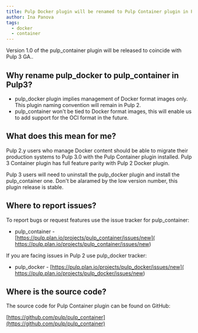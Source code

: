 ```yaml
---
title: Pulp Docker plugin will be renamed to Pulp Container plugin in Pulp3
author: Ina Panova
tags:
  - docker
  - container
---
```


Version 1.0 of the pulp_container plugin will be released to coincide with Pulp 3 GA..

## Why rename pulp_docker to pulp_container in Pulp3?

* pulp_docker plugin implies management of Docker format images only. This plugin naming convention will remain in Pulp 2.
* pulp_container won't be tied to Docker format images, this will enable us to add support for the OCI format in the future.

## What does this mean for me?

Pulp 2.y users who manage Docker content should be able to migrate their production
systems to Pulp 3.0 with the Pulp Container plugin installed.
Pulp 3 Container plugin has full feature parity with Pulp 2 Docker plugin.

Pulp 3 users will need to uninstall the pulp_docker plugin and install the pulp_container one.
Don't be alaramed by the low version number, this plugin release is stable.

## Where to report issues?

To report bugs or request features use the issue tracker for pulp_container:

* pulp_container - [https://pulp.plan.io/projects/pulp_container/issues/new](
      https://pulp.plan.io/projects/pulp_container/issues/new)

If you are facing issues in Pulp 2 use pulp_docker tracker:

* pulp_docker - [https://pulp.plan.io/projects/pulp_docker/issues/new](
      https://pulp.plan.io/projects/pulp_docker/issues/new)

## Where is the source code?

The source code for Pulp Container plugin can be found on GitHub:

[https://github.com/pulp/pulp_container](https://github.com/pulp/pulp_container)
